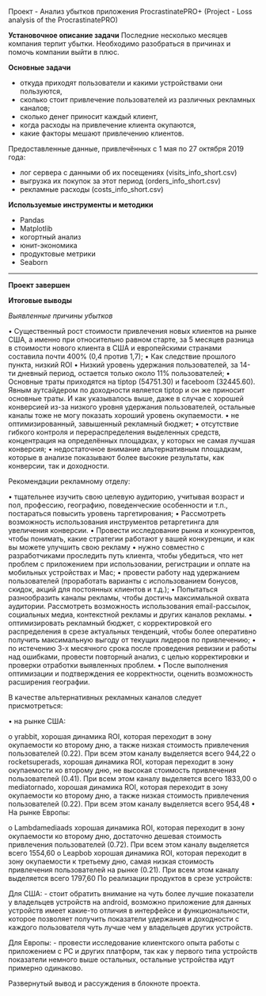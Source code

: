 Проект - Анализ убытков приложения ProcrastinatePRO+ (Project - Loss analysis of the ProcrastinatePRO)

**Установочное описание задачи**
Последние несколько месяцев компания терпит убытки. Необходимо разобраться в причинах и помочь компании выйти в плюс.


**Основные задачи**

   - откуда приходят пользователи и какими устройствами они пользуются,
   - сколько стоит привлечение пользователей из различных рекламных каналов;
   - сколько денег приносит каждый клиент,
   - когда расходы на привлечение клиента окупаются,
   - какие факторы мешают привлечению клиентов.


Предоставленные данные, привлечённых с 1 мая по 27 октября 2019 года:

   - лог сервера с данными об их посещениях (visits_info_short.csv)
   - выгрузка их покупок за этот период (orders_info_short.csv)
   - рекламные расходы (costs_info_short.csv)


**Используемые инструменты и методики**

   - Pandas
   - Matplotlib
   - когортный анализ
   - юнит-экономика
   - продуктовые метрики
   - Seaborn

--------------------------------

**Проект завершен**


**Итоговые выводы**

*Выявленные причины убытков*

• Существенный рост стоимости привлечения новых клиентов на рынке США, а именно при относительно равном старте, за 5 месяцев разница в стоимости нового клиента в США и европейскими странами составила почти 400% (0,4 против 1,7); • Как следствие прошлого пункта, низкий ROI • Низкий уровень удержания пользователей, за 14-ти дневный период, остается только около 11% пользователей; • Основные траты приходятся на tiptop (54751.30) и faceboom (32445.60). Явным аутсайдером по доходности является tiptop и он же приносит основные траты. И как указывалось выше, даже в случае с хорошей конверсией из-за низкого уровня удержания пользователей, остальные каналы тоже не могу показать хороший уровень окупаемости. • не оптимизированный, завышенный рекламный бюджет; • отсутствие гибкого контроля и перераспределения выделенных средств, концентрация на определённых площадках, у которых не самая лучшая конверсия; • недостаточное внимание альтернативным площадкам, которые в анализе показывают более высокие результаты, как конверсии, так и доходности.


Рекомендации рекламному отделу:

• тщательнее изучить свою целевую аудиторию, учитывая возраст и пол, профессию, географию, поведенческие особенности и т.п., постараться повысить уровень таргетирования; • Рассмотреть возможность использования инструментов ретаргетинга для увеличения конверсии. • Провести исследование рынка и конкурентов, чтобы понимать, какие стратегии работают у вашей конкуренции, и как вы можете улучшить свою рекламу • нужно совместно с разработчиками проследить путь клиента, чтобы убедиться, что нет проблем с приложением при использовании, регистрации и оплате на мобильных устройствах и Mac; • провести работу над удержанием пользователей (проработать варианты с использованием бонусов, скидок, акций для постоянных клиентов и т.д.); • Попытаться разнообразить каналы рекламы, чтобы достичь максимальной охвата аудитории. Рассмотреть возможность использования email-рассылок, социальных медиа, контекстной рекламы и других каналов рекламы. • оптимизировать рекламный бюджет, с корректировкой его распределения в срезе актуальных тенденций, чтобы более оперативно получить максимальную выгоду от текущих лидеров по привлечению; • по истечению 3-х месячного срока после проведения ревизии и работы над ошибками, провести повторный анализ, с целью корректировки и проверки отработки выявленных проблем. • После выполнения оптимизации и подтверждения ее корректности, оценить возможность расширения географии.

В качестве альтернативных рекламных каналов следует присмотреться:

• на рынке США:

o    yrabbit, хорошая динамика ROI, которая переходит в зону окупаемости ко второму дню, а также низкая стоимость привлечения пользователей (0.22). При всем этом каналу выделяется всего 944,22
o    rocketsuperads, хорошая динамика ROI, которая переходит в зону окупаемости ко второму дню, не высокая стоимость привлечения пользователей (0.41). При всем этом каналу выделяется всего 1833,00
o    mediatornado, хорошая динамика ROI, которая переходит в зону окупаемости ко второму дню, а также низкая стоимость привлечения пользователей (0.22). При всем этом каналу выделяется всего 954,48
• На рынке Европы:

o    Lambdamediaads хорошая динамика ROI, которая переходит в зону окупаемости ко второму дню, достаточно дешевая стоимость привлечения пользователей (0.72). При всем этом каналу выделяется всего 1554,60
o    Leapbob хорошая динамика ROI, которая переходит в зону окупаемости к третьему дню, самая низкая стоимость привлечения пользователей на рынке (0.21). При всем этом каналу выделяется всего 1797,60
По реализации продуктов в срезе устройств:

Для США:
    - стоит обратить внимание на чуть более лучшие показатели у владельцев устройств на android, возможно приложение для данных устройств имеет какие-то отличия в интерфейсе и функциональности, которое позволяет получить показатели удержания и доходности с каждого пользователя чуть лучше чем у владельцев других устройств.

Для Европы:
    - провести исследование клиентского опыта работы с приложением с PC и других платформ, так как у первого типа устройств показатели немного выше остальных, остальные устройства идут примерно одинаково. 


Развернутый вывод и рассуждения в блокноте проекта.
